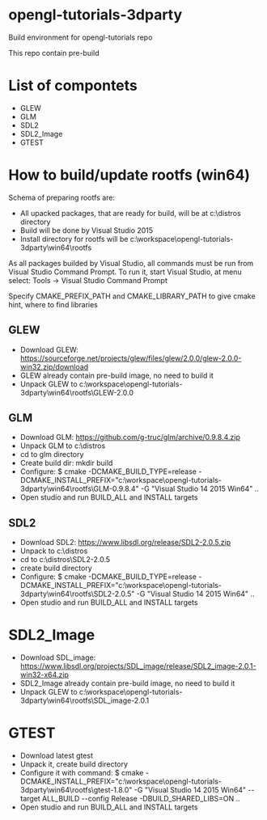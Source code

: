 # opengl-tutorials-3dparty
Build environment for opengl-tutorials repo

This repo contain pre-build

# List of compontets
* GLEW
* GLM
* SDL2
* SDL2_Image
* GTEST

# How to build/update rootfs (win64)

Schema of preparing rootfs are:
* All upacked packages, that are ready for build, will be at c:\distros directory
* Build will be done by Visual Studio 2015
* Install directory for rootfs will be c:\workspace\opengl-tutorials-3dparty\win64\rootfs

As all packages builded by Visual Studio, all commands must be run from Visual Studio Command Prompt.
To run it, start Visual Studio, at menu select: Tools -> Visual Studio Command Prompt

Specify CMAKE_PREFIX_PATH and CMAKE_LIBRARY_PATH to give cmake hint, where to find libraries

## GLEW
* Download GLEW: https://sourceforge.net/projects/glew/files/glew/2.0.0/glew-2.0.0-win32.zip/download
* GLEW already contain pre-build image, no need to build it
* Unpack GLEW to c:\workspace\opengl-tutorials-3dparty\win64\rootfs\GLEW-2.0.0

## GLM
* Download GLM: https://github.com/g-truc/glm/archive/0.9.8.4.zip
* Unpack GLM to c:\distros
* cd to glm directory
* Create build dir: mkdir build
* Configure:
  $ cmake -DCMAKE_BUILD_TYPE=release -DCMAKE_INSTALL_PREFIX="c:\workspace\opengl-tutorials-3dparty\win64\rootfs\GLM-0.9.8.4" -G "Visual Studio 14 2015 Win64" ..
* Open studio and run BUILD_ALL and INSTALL targets

## SDL2
* Download SDL2: https://www.libsdl.org/release/SDL2-2.0.5.zip
* Unpack to c:\distros
* cd to c:\distros\SDL2-2.0.5
* create build directory
* Configure: 
  $ cmake -DCMAKE_BUILD_TYPE=release -DCMAKE_INSTALL_PREFIX="c:\workspace\opengl-tutorials-3dparty\win64\rootfs\SDL2-2.0.5" -G "Visual Studio 14 2015 Win64" ..
* Open studio and run BUILD_ALL and INSTALL targets

# SDL2_Image
* Download SDL_image: https://www.libsdl.org/projects/SDL_image/release/SDL2_image-2.0.1-win32-x64.zip
* SDL2_Image already contain pre-build image, no need to build it
* Unpack GLEW to c:\workspace\opengl-tutorials-3dparty\win64\rootfs\SDL_image-2.0.1

# GTEST
* Download latest gtest
* Unpack it, create build directory
* Configure it with command:
$ cmake -DCMAKE_INSTALL_PREFIX="c:\workspace\opengl-tutorials-3dparty\win64\rootfs\gtest-1.8.0" -G "Visual Studio 14 2015 Win64"  --target ALL_BUILD --config Release -DBUILD_SHARED_LIBS=ON ..
* Open studio and run BUILD_ALL and INSTALL targets